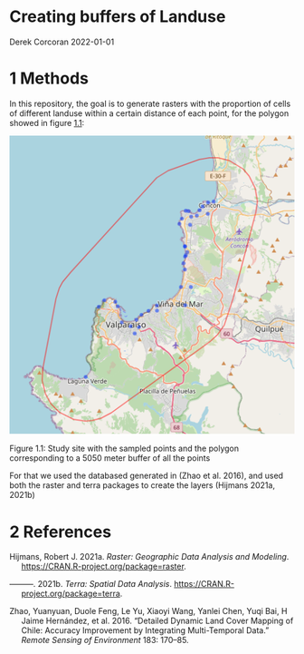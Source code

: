 Creating buffers of Landuse
================
Derek Corcoran
2022-01-01

# 1 Methods

In this repository, the goal is to generate rasters with the proportion
of cells of different landuse within a certain distance of each point,
for the polygon showed in figure <a href="#fig:MapSite">1.1</a>:

<div class="figure">

<img src="Study_site.png" alt="Study site with the sampled points and the polygon corresponding to a 5050 meter buffer of all the points" width="515" />
<p class="caption">
Figure 1.1: Study site with the sampled points and the polygon
corresponding to a 5050 meter buffer of all the points
</p>

</div>

For that we used the databased generated in (Zhao et al. 2016), and used
both the raster and terra packages to create the layers (Hijmans 2021a,
2021b)

# 2 References

<div id="refs" class="references csl-bib-body hanging-indent">

<div id="ref-HijmansRaster" class="csl-entry">

Hijmans, Robert J. 2021a. *Raster: Geographic Data Analysis and
Modeling*. <https://CRAN.R-project.org/package=raster>.

</div>

<div id="ref-HijmansTerra" class="csl-entry">

———. 2021b. *Terra: Spatial Data Analysis*.
<https://CRAN.R-project.org/package=terra>.

</div>

<div id="ref-zhao2016detailed" class="csl-entry">

Zhao, Yuanyuan, Duole Feng, Le Yu, Xiaoyi Wang, Yanlei Chen, Yuqi Bai, H
Jaime Hernández, et al. 2016. “Detailed Dynamic Land Cover Mapping of
Chile: Accuracy Improvement by Integrating Multi-Temporal Data.” *Remote
Sensing of Environment* 183: 170–85.

</div>

</div>
